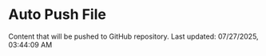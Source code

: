 # Auto Push File

Content that will be pushed to GitHub repository.
Last updated: 07/27/2025, 03:44:09 AM